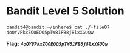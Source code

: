 # Bandit Level 5 Solution

```
bandit4@bandit:~/inhere$ cat ./-file07
4oQYVPkxZOOEOO5pTW81FB8j8lxXGUQw
```

**Flag:** ***`4oQYVPkxZOOEOO5pTW81FB8j8lxXGUQw`*** 

